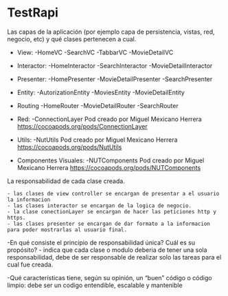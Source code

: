 # TestRapi

Las capas de la aplicación (por ejemplo capa de persistencia, vistas, red, negocio, etc) y qué clases pertenecen a cual.

- View: 
    -HomeVC
    -SearchVC
    -TabbarVC
    -MovieDetailVC


- Interactor: 
    -HomeInteractor
    -SearchInteractor
    -MovieDetailInteractor
    
    
- Presenter: 
    -HomePresenter
    -MovieDetailPresenter
    -SearchPresenter


- Entity: 
    -AutorizationEntity
    -MoviesEntity
    -MovieDetailEntity
    
    
- Routing
    -HomeRouter
    -MovieDetailRouter
    -SearchRouter    


- Red: 
    -ConnectionLayer Pod creado por Miguel Mexicano Herrera https://cocoapods.org/pods/ConnectionLayer
  
  
- Utils: 
    -NutUtils Pod creado por Miguel Mexicano Herrera https://cocoapods.org/pods/NutUtils
    
    
- Componentes Visuales: 
    -NUTComponents Pod creado por Miguel Mexicano Herrera https://cocoapods.org/pods/NUTComponents
    





La responsabilidad de cada clase creada.

    - las clases de view controller se encargan de presentar a el usuario la informacion
    - las clases interactor se encargan de la logica de negocio.
    - la clase conectionLayer se encargan de hacer las peticiones http y https.
    - las clases presenter se encargan de dar formato a la informacion para poder mostrarlas al usuario final.


-En qué consiste el principio de responsabilidad única? Cuál es su propósito?
    - indica que cada clase o modulo deberia de tener una sola responsabilidad, debe de ser responsable de realizar solo las tareas para el cual fue creada.


-Qué características tiene, según su opinión, un “buen” código o código limpio:
    debe ser un codigo entendible, escalable y mantenible

